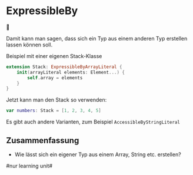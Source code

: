 # ExpressibleBy
🦎

Damit kann man sagen, dass sich ein Typ aus einem anderen Typ erstellen lassen können soll.

Beispiel mit einer eigenen Stack-Klasse

```swift
extension Stack: ExpressibleByArrayLiteral {
    init(arrayLiteral elements: Element...) {
        self.array = elements
    }
}
```

Jetzt kann man den Stack so verwenden:

```swift
var numbers: Stack = [1, 2, 3, 4, 5]
```

Es gibt auch andere Varianten, zum Beispiel `AccessibleByStringLiteral`

## Zusammenfassung
- Wie lässt sich ein eigener Typ aus einem Array, String etc. erstellen?


#nur learning unit#
